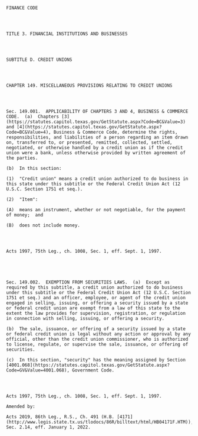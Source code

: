 ﻿
    
    
    	
    					
    
    
    FINANCE CODE
    
      
    
    
    TITLE 3. FINANCIAL INSTITUTIONS AND BUSINESSES
    
      
    
    
    SUBTITLE D. CREDIT UNIONS
    
      
    
    
    CHAPTER 149. MISCELLANEOUS PROVISIONS RELATING TO CREDIT UNIONS
    
      
    
    
    Sec. 149.001.  APPLICABILITY OF CHAPTERS 3 AND 4, BUSINESS & COMMERCE CODE.  (a)  Chapters [3](https://statutes.capitol.texas.gov/GetStatute.aspx?Code=BC&Value=3) and [4](https://statutes.capitol.texas.gov/GetStatute.aspx?Code=BC&Value=4), Business & Commerce Code, determine the rights, responsibilities, and liabilities of a person regarding an item drawn on, transferred to, or presented, remitted, collected, settled, negotiated, or otherwise handled by a credit union as if the credit union were a bank, unless otherwise provided by written agreement of the parties.
    
    (b)  In this section:
    
    (1)  "Credit union" means a credit union authorized to do business in this state under this subtitle or the Federal Credit Union Act (12 U.S.C. Section 1751 et seq.).
    
    (2)  "Item":
    
    (A)  means an instrument, whether or not negotiable, for the payment of money;  and
    
    (B)  does not include money.
    
    
    
    
    Acts 1997, 75th Leg., ch. 1008, Sec. 1, eff. Sept. 1, 1997.
    
    
    
    
    
    Sec. 149.002.  EXEMPTION FROM SECURITIES LAWS.  (a)  Except as required by this subtitle, a credit union authorized to do business under this subtitle or the Federal Credit Union Act (12 U.S.C. Section 1751 et seq.) and an officer, employee, or agent of the credit union engaged in selling, issuing, or offering a security issued by a state or federal credit union are exempt from a law of this state to the extent the law provides for supervision, registration, or regulation in connection with selling, issuing, or offering a security.
    
    (b)  The sale, issuance, or offering of a security issued by a state or federal credit union is legal without any action or approval by any official, other than the credit union commissioner, who is authorized to license, regulate, or supervise the sale, issuance, or offering of securities.
    
    (c)  In this section, "security" has the meaning assigned by Section [4001.068](https://statutes.capitol.texas.gov/GetStatute.aspx?Code=GV&Value=4001.068), Government Code.
    
    
    
    
    Acts 1997, 75th Leg., ch. 1008, Sec. 1, eff. Sept. 1, 1997.
    
    Amended by: 
    
    Acts 2019, 86th Leg., R.S., Ch. 491 (H.B. [4171](http://www.legis.state.tx.us/tlodocs/86R/billtext/html/HB04171F.HTM)), Sec. 2.14, eff. January 1, 2022.
    
    
    
    
    				
